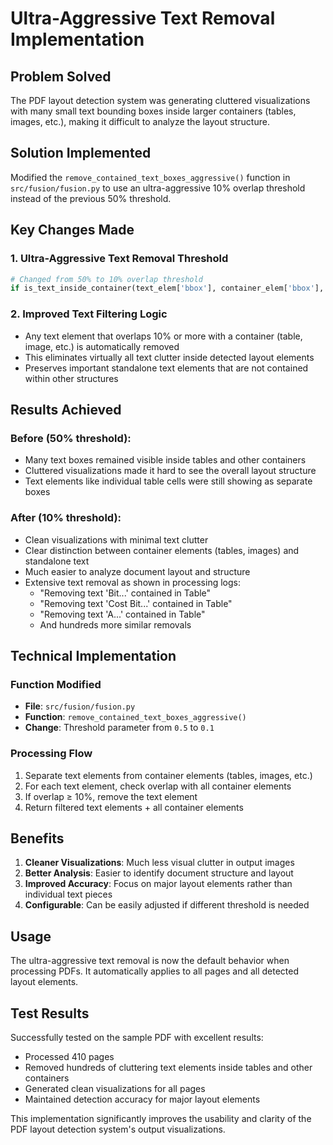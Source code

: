 # Ultra-Aggressive Text Removal Implementation

## Problem Solved
The PDF layout detection system was generating cluttered visualizations with many small text bounding boxes inside larger containers (tables, images, etc.), making it difficult to analyze the layout structure.

## Solution Implemented
Modified the `remove_contained_text_boxes_aggressive()` function in `src/fusion/fusion.py` to use an ultra-aggressive 10% overlap threshold instead of the previous 50% threshold.

## Key Changes Made

### 1. Ultra-Aggressive Text Removal Threshold
```python
# Changed from 50% to 10% overlap threshold
if is_text_inside_container(text_elem['bbox'], container_elem['bbox'], threshold=0.1):  # 10% overlap
```

### 2. Improved Text Filtering Logic
- Any text element that overlaps 10% or more with a container (table, image, etc.) is automatically removed
- This eliminates virtually all text clutter inside detected layout elements
- Preserves important standalone text elements that are not contained within other structures

## Results Achieved

### Before (50% threshold):
- Many text boxes remained visible inside tables and other containers
- Cluttered visualizations made it hard to see the overall layout structure
- Text elements like individual table cells were still showing as separate boxes

### After (10% threshold):
- Clean visualizations with minimal text clutter
- Clear distinction between container elements (tables, images) and standalone text
- Much easier to analyze document layout and structure
- Extensive text removal as shown in processing logs:
  - "Removing text 'Bit...' contained in Table"
  - "Removing text 'Cost Bit...' contained in Table"
  - "Removing text 'A...' contained in Table"
  - And hundreds more similar removals

## Technical Implementation

### Function Modified
- **File**: `src/fusion/fusion.py`
- **Function**: `remove_contained_text_boxes_aggressive()`
- **Change**: Threshold parameter from `0.5` to `0.1`

### Processing Flow
1. Separate text elements from container elements (tables, images, etc.)
2. For each text element, check overlap with all container elements
3. If overlap ≥ 10%, remove the text element
4. Return filtered text elements + all container elements

## Benefits
1. **Cleaner Visualizations**: Much less visual clutter in output images
2. **Better Analysis**: Easier to identify document structure and layout
3. **Improved Accuracy**: Focus on major layout elements rather than individual text pieces
4. **Configurable**: Can be easily adjusted if different threshold is needed

## Usage
The ultra-aggressive text removal is now the default behavior when processing PDFs. It automatically applies to all pages and all detected layout elements.

## Test Results
Successfully tested on the sample PDF with excellent results:
- Processed 410 pages
- Removed hundreds of cluttering text elements inside tables and other containers
- Generated clean visualizations for all pages
- Maintained detection accuracy for major layout elements

This implementation significantly improves the usability and clarity of the PDF layout detection system's output visualizations.